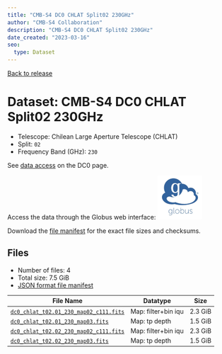 ```yaml
---
title: "CMB-S4 DC0 CHLAT Split02 230GHz"
author: "CMB-S4 Collaboration"
description: "CMB-S4 DC0 CHLAT Split02 230GHz"
date_created: "2023-03-16"
seo:
  type: Dataset
---
```


[Back to release](./dc0.html#datasets)

# Dataset: CMB-S4 DC0 CHLAT Split02 230GHz

- Telescope: Chilean Large Aperture Telescope (CHLAT) 
- Split: `02`
- Frequency Band (GHz): `230`

See [data access](./dc0.html#data-access) on the DC0 page.

Access the data through the Globus web interface: [![Download via Globus](images/globus-logo.png)](https://app.globus.org/file-manager?origin_id=38f01147-f09e-483d-a552-3866669a846d&origin_path=%2Fdatareleases%2Fdc0%2Fmission%2Fchlat%2Fsplit02%2F230%2F)

Download the [file manifest](https://g-456d30.0ed28.75bc.data.globus.org/datareleases/dc0/mission/chlat/split02/230/manifest.json) for the exact file sizes and checksums.

## Files

- Number of files: 4
- Total size: 7.5 GiB
- [JSON format file manifest](https://g-456d30.0ed28.75bc.data.globus.org/datareleases/dc0/mission/chlat/split02/230/manifest.json)

|                                                                               File Name                                                                               |      Datatype       |  Size   |
| --------------------------------------------------------------------------------------------------------------------------------------------------------------------- | ------------------- | ------- |
| [`dc0_chlat_t02.01_230_map02_c111.fits`](https://g-456d30.0ed28.75bc.data.globus.org/datareleases/dc0/mission/chlat/split02/230/dc0_chlat_t02.01_230_map02_c111.fits) | Map: filter+bin iqu | 2.3 GiB |
| [`dc0_chlat_t02.01_230_map03.fits`](https://g-456d30.0ed28.75bc.data.globus.org/datareleases/dc0/mission/chlat/split02/230/dc0_chlat_t02.01_230_map03.fits)           | Map: tp depth       | 1.5 GiB |
| [`dc0_chlat_t02.02_230_map02_c111.fits`](https://g-456d30.0ed28.75bc.data.globus.org/datareleases/dc0/mission/chlat/split02/230/dc0_chlat_t02.02_230_map02_c111.fits) | Map: filter+bin iqu | 2.3 GiB |
| [`dc0_chlat_t02.02_230_map03.fits`](https://g-456d30.0ed28.75bc.data.globus.org/datareleases/dc0/mission/chlat/split02/230/dc0_chlat_t02.02_230_map03.fits)           | Map: tp depth       | 1.5 GiB |
